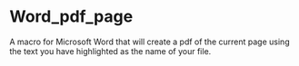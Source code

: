 # Word_pdf_page
A macro for Microsoft Word that will create a pdf of the current page using the text you have highlighted as the name of your file.
